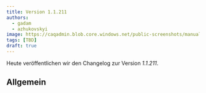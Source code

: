 ```yaml
---
title: Version 1.1.211
authors:
  - gadam
  - azhukovskyi
image: https://caqadmin.blob.core.windows.net/public-screenshots/manual-screenshots/ai-release-notes.png
tags: [TBD]
draft: true
---
```


Heute veröffentlichen wir den Changelog zur Version _1.1.211_.

<!--truncate-->

## Allgemein
